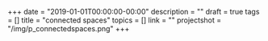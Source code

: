+++
date = "2019-01-01T00:00:00-00:00"
description = ""
draft = true
tags = []
title = "connected spaces"
topics = []
link = ""
projectshot = "/img/p_connectedspaces.png"
+++
